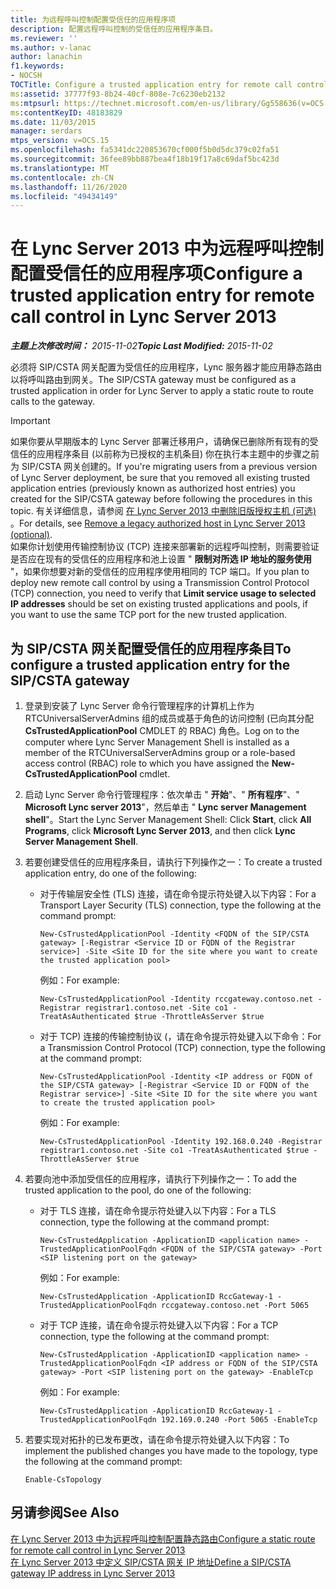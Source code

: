 ```yaml
---
title: 为远程呼叫控制配置受信任的应用程序项
description: 配置远程呼叫控制的受信任的应用程序条目。
ms.reviewer: ''
ms.author: v-lanac
author: lanachin
f1.keywords:
- NOCSH
TOCTitle: Configure a trusted application entry for remote call control
ms:assetid: 37777f93-8b24-40cf-808e-7c6230eb2132
ms:mtpsurl: https://technet.microsoft.com/en-us/library/Gg558636(v=OCS.15)
ms:contentKeyID: 48183829
ms.date: 11/03/2015
manager: serdars
mtps_version: v=OCS.15
ms.openlocfilehash: fa5341dc220853670cf000f5b0d5dc379c02fa51
ms.sourcegitcommit: 36fee89bb887bea4f18b19f17a8c69daf5bc423d
ms.translationtype: MT
ms.contentlocale: zh-CN
ms.lasthandoff: 11/26/2020
ms.locfileid: "49434149"
---
```

# <a name="configure-a-trusted-application-entry-for-remote-call-control-in-lync-server-2013"></a><span data-ttu-id="47d06-103">在 Lync Server 2013 中为远程呼叫控制配置受信任的应用程序项</span><span class="sxs-lookup"><span data-stu-id="47d06-103">Configure a trusted application entry for remote call control in Lync Server 2013</span></span>

<div data-xmlns="http://www.w3.org/1999/xhtml">

<div class="topic" data-xmlns="http://www.w3.org/1999/xhtml" data-msxsl="urn:schemas-microsoft-com:xslt" data-cs="https://msdn.microsoft.com/">

<div data-asp="https://msdn2.microsoft.com/asp">



</div>

<div id="mainSection">

<div id="mainBody"><span data-ttu-id="47d06-104">

<span> </span></span><span class="sxs-lookup"><span data-stu-id="47d06-104">

<span> </span></span></span>

<span data-ttu-id="47d06-105">_**主题上次修改时间：** 2015-11-02_</span><span class="sxs-lookup"><span data-stu-id="47d06-105">_**Topic Last Modified:** 2015-11-02_</span></span>

<span data-ttu-id="47d06-106">必须将 SIP/CSTA 网关配置为受信任的应用程序，Lync 服务器才能应用静态路由以将呼叫路由到网关。</span><span class="sxs-lookup"><span data-stu-id="47d06-106">The SIP/CSTA gateway must be configured as a trusted application in order for Lync Server to apply a static route to route calls to the gateway.</span></span>

<div>


> [!IMPORTANT]
> <span data-ttu-id="47d06-107">如果你要从早期版本的 Lync Server 部署迁移用户，请确保已删除所有现有的受信任的应用程序条目 (以前称为已授权的主机条目) 你在执行本主题中的步骤之前为 SIP/CSTA 网关创建的。</span><span class="sxs-lookup"><span data-stu-id="47d06-107">If you're migrating users from a previous version of Lync Server deployment, be sure that you removed all existing trusted application entries (previously known as authorized host entries) you created for the SIP/CSTA gateway before following the procedures in this topic.</span></span> <span data-ttu-id="47d06-108">有关详细信息，请参阅 <A href="lync-server-2013-remove-a-legacy-authorized-host-optional.md">在 Lync Server 2013 中删除旧版授权主机 (可选) </A>。</span><span class="sxs-lookup"><span data-stu-id="47d06-108">For details, see <A href="lync-server-2013-remove-a-legacy-authorized-host-optional.md">Remove a legacy authorized host in Lync Server 2013 (optional)</A>.</span></span><BR><span data-ttu-id="47d06-109">如果你计划使用传输控制协议 (TCP) 连接来部署新的远程呼叫控制，则需要验证是否应在现有的受信任的应用程序和池上设置 " <STRONG>限制对所选 IP 地址的服务使用</STRONG> "，如果你想要对新的受信任的应用程序使用相同的 TCP 端口。</span><span class="sxs-lookup"><span data-stu-id="47d06-109">If you plan to deploy new remote call control by using a Transmission Control Protocol (TCP) connection, you need to verify that <STRONG>Limit service usage to selected IP addresses</STRONG> should be set on existing trusted applications and pools, if you want to use the same TCP port for the new trusted application.</span></span>



</div>

<div>

## <a name="to-configure-a-trusted-application-entry-for-the-sipcsta-gateway"></a><span data-ttu-id="47d06-110">为 SIP/CSTA 网关配置受信任的应用程序条目</span><span class="sxs-lookup"><span data-stu-id="47d06-110">To configure a trusted application entry for the SIP/CSTA gateway</span></span>

1.  <span data-ttu-id="47d06-111">登录到安装了 Lync Server 命令行管理程序的计算机上作为 RTCUniversalServerAdmins 组的成员或基于角色的访问控制 (已向其分配 **CsTrustedApplicationPool** CMDLET 的 RBAC) 角色。</span><span class="sxs-lookup"><span data-stu-id="47d06-111">Log on to the computer where Lync Server Management Shell is installed as a member of the RTCUniversalServerAdmins group or a role-based access control (RBAC) role to which you have assigned the **New-CsTrustedApplicationPool** cmdlet.</span></span>

2.  <span data-ttu-id="47d06-112">启动 Lync Server 命令行管理程序：依次单击 " **开始**"、" **所有程序**"、" **Microsoft Lync server 2013**"，然后单击 " **Lync server Management shell**"。</span><span class="sxs-lookup"><span data-stu-id="47d06-112">Start the Lync Server Management Shell: Click **Start**, click **All Programs**, click **Microsoft Lync Server 2013**, and then click **Lync Server Management Shell**.</span></span>

3.  <span data-ttu-id="47d06-113">若要创建受信任的应用程序条目，请执行下列操作之一：</span><span class="sxs-lookup"><span data-stu-id="47d06-113">To create a trusted application entry, do one of the following:</span></span>
    
      - <span data-ttu-id="47d06-114">对于传输层安全性 (TLS) 连接，请在命令提示符处键入以下内容：</span><span class="sxs-lookup"><span data-stu-id="47d06-114">For a Transport Layer Security (TLS) connection, type the following at the command prompt:</span></span>
        
            New-CsTrustedApplicationPool -Identity <FQDN of the SIP/CSTA gateway> [-Registrar <Service ID or FQDN of the Registrar service>] -Site <Site ID for the site where you want to create the trusted application pool>
        
        <span data-ttu-id="47d06-115">例如：</span><span class="sxs-lookup"><span data-stu-id="47d06-115">For example:</span></span>
        
            New-CsTrustedApplicationPool -Identity rccgateway.contoso.net -Registrar registrar1.contoso.net -Site co1 -TreatAsAuthenticated $true -ThrottleAsServer $true
    
      - <span data-ttu-id="47d06-116">对于 TCP) 连接的传输控制协议 (，请在命令提示符处键入以下命令：</span><span class="sxs-lookup"><span data-stu-id="47d06-116">For a Transmission Control Protocol (TCP) connection, type the following at the command prompt:</span></span>
        
            New-CsTrustedApplicationPool -Identity <IP address or FQDN of the SIP/CSTA gateway> [-Registrar <Service ID or FQDN of the Registrar service>] -Site <Site ID for the site where you want to create the trusted application pool>
        
        <span data-ttu-id="47d06-117">例如：</span><span class="sxs-lookup"><span data-stu-id="47d06-117">For example:</span></span>
        
            New-CsTrustedApplicationPool -Identity 192.168.0.240 -Registrar registrar1.contoso.net -Site co1 -TreatAsAuthenticated $true -ThrottleAsServer $true

4.  <span data-ttu-id="47d06-118">若要向池中添加受信任的应用程序，请执行下列操作之一：</span><span class="sxs-lookup"><span data-stu-id="47d06-118">To add the trusted application to the pool, do one of the following:</span></span>
    
      - <span data-ttu-id="47d06-119">对于 TLS 连接，请在命令提示符处键入以下内容：</span><span class="sxs-lookup"><span data-stu-id="47d06-119">For a TLS connection, type the following at the command prompt:</span></span>
        
            New-CsTrustedApplication -ApplicationID <application name> -TrustedApplicationPoolFqdn <FQDN of the SIP/CSTA gateway> -Port <SIP listening port on the gateway>
        
        <span data-ttu-id="47d06-120">例如：</span><span class="sxs-lookup"><span data-stu-id="47d06-120">For example:</span></span>
        
            New-CsTrustedApplication -ApplicationID RccGateway-1 -TrustedApplicationPoolFqdn rccgateway.contoso.net -Port 5065
    
      - <span data-ttu-id="47d06-121">对于 TCP 连接，请在命令提示符处键入以下内容：</span><span class="sxs-lookup"><span data-stu-id="47d06-121">For a TCP connection, type the following at the command prompt:</span></span>
        
            New-CsTrustedApplication -ApplicationID <application name> -TrustedApplicationPoolFqdn <IP address or FQDN of the SIP/CSTA gateway> -Port <SIP listening port on the gateway> -EnableTcp
        
        <span data-ttu-id="47d06-122">例如：</span><span class="sxs-lookup"><span data-stu-id="47d06-122">For example:</span></span>
        
            New-CsTrustedApplication -ApplicationID RccGateway-1 -TrustedApplicationPoolFqdn 192.169.0.240 -Port 5065 -EnableTcp

5.  <span data-ttu-id="47d06-123">若要实现对拓扑的已发布更改，请在命令提示符处键入以下内容：</span><span class="sxs-lookup"><span data-stu-id="47d06-123">To implement the published changes you have made to the topology, type the following at the command prompt:</span></span>
    
        Enable-CsTopology

</div>

<div>

## <a name="see-also"></a><span data-ttu-id="47d06-124">另请参阅</span><span class="sxs-lookup"><span data-stu-id="47d06-124">See Also</span></span>


[<span data-ttu-id="47d06-125">在 Lync Server 2013 中为远程呼叫控制配置静态路由</span><span class="sxs-lookup"><span data-stu-id="47d06-125">Configure a static route for remote call control in Lync Server 2013</span></span>](lync-server-2013-configure-a-static-route-for-remote-call-control.md)  
[<span data-ttu-id="47d06-126">在 Lync Server 2013 中定义 SIP/CSTA 网关 IP 地址</span><span class="sxs-lookup"><span data-stu-id="47d06-126">Define a SIP/CSTA gateway IP address in Lync Server 2013</span></span>](lync-server-2013-define-a-sip-csta-gateway-ip-address.md)  
  

<span data-ttu-id="47d06-127"></div>

</div>

<span> </span>

</div>

</div>

</span><span class="sxs-lookup"><span data-stu-id="47d06-127"></div>

</div>

<span> </span>

</div>

</div>

</span></span></div>

